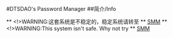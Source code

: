 #DTSDAO's Password Manager
##简介/Info

** <!>WARNING:这套系统是不稳定的，稳定系统请转至 ** [SMM](https://github.com/dtsdao/SMM)
** <!>WARNING:This system isn't safe. Why not try ** [SMM](https://github.com/dtsdao/SMM)
